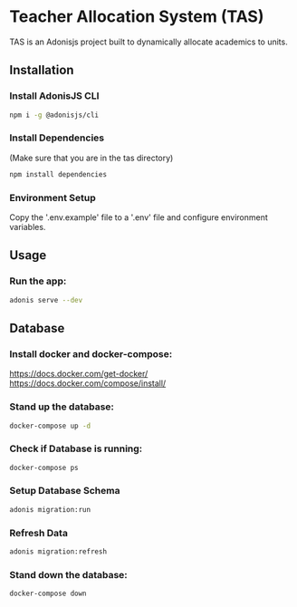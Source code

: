 # Teacher Allocation System (TAS)

TAS is an Adonisjs project built to dynamically allocate academics to units.

## Installation

### Install AdonisJS CLI
```bash
npm i -g @adonisjs/cli
```

### Install Dependencies
(Make sure that you are in the tas directory)

```bash
npm install dependencies 
```

### Environment Setup
Copy the '.env.example' file to a '.env' file and configure environment variables.

## Usage

### Run the app:
```bash
adonis serve --dev
```

## Database

### Install docker and docker-compose:
https://docs.docker.com/get-docker/
https://docs.docker.com/compose/install/

### Stand up the database:
```bash
docker-compose up -d
```

### Check if Database is running:
```bash
docker-compose ps
```

### Setup Database Schema
```bash
adonis migration:run
```

### Refresh Data
```bash
adonis migration:refresh
```
### Stand down the database:
```bash
docker-compose down
```
